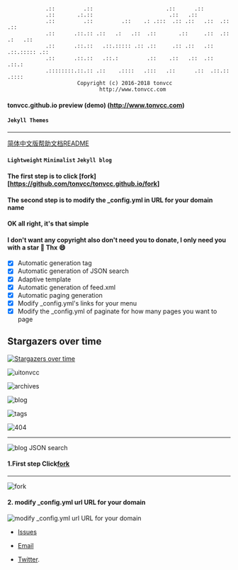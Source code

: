                 .::         .::                       .::      .::                 
                .::       .:.::                        .::   .::                    
                .::         .::         .::    .: .:::  .:: .::   .::  .::   .::    
                .::      .::.:: .::   .:   .::  .::       .::     .::  .:: .:   .:: 
                .::      .::.::   .::.::::: .:: .::     .:: .::   .::  .::.::::: .::
                .::      .::.::   .::.:         .::    .::   .::  .::  .::.:        
                .::::::::.::.:: .::    .::::   .:::   .::      .::  .::.::  .::::   
                          Copyright (c) 2016-2018 tonvcc
                                 http://www.tonvcc.com
                           
#### tonvcc.github.io preview (demo) (http://www.tonvcc.com)

#### `Jekyll Themes`
----------
[简体中文版帮助文档README](/ChinaREADME.md)
#### ``Lightweight``  ``Minimalist``  ``Jekyll blog``

#### The first step is to click [fork][https://github.com/tonvcc/tonvcc.github.io/fork]
#### The second step is to modify the _config.yml in URL for your domain name

#### OK all right, it's that simple

#### I don't want any copyright also don't need you to donate, I only need you with a star 🌟  Thx 😄

- [x] Automatic generation tag
- [x] Automatic generation of JSON search
- [x] Adaptive template
- [x] Automatic generation of feed.xml
- [x] Automatic paging generation
- [x] Modify _config.yml's links for your menu
- [x] Modify the _config.yml of paginate for how many pages you want to page
## Stargazers over time

[![Stargazers over time](https://starchart.cc/tonvcc/tonvcc.github.io.svg)](https://starchart.cc/tonvcc/tonvcc.github.io)

![uitonvcc](https://raw.githubusercontent.com/tonvcc/tonvcc.github.io/master/thumbnails/ui.jpg) 

 ![archives](https://raw.githubusercontent.com/tonvcc/tonvcc.github.io/master/thumbnails/archives.png) 

 ![blog](https://raw.githubusercontent.com/tonvcc/tonvcc.github.io/master/thumbnails/blog.png) 

 ![tags](https://raw.githubusercontent.com/tonvcc/tonvcc.github.io/master/thumbnails/tags.png) 

  ![404](https://raw.githubusercontent.com/tonvcc/tonvcc.github.io/master/thumbnails/404.png) 

 ----------
![blog JSON search](https://raw.githubusercontent.com/tonvcc/tonvcc.github.io/master/thumbnails/01.gif) 

#### 1.First step Click[fork](https://github.com/tonvcc/tonvcc.github.io#fork-destination-box)
 
----

![fork](https://raw.githubusercontent.com/tonvcc/tonvcc.github.io/master/thumbnails/02.gif)
  
  


#### 2. modify _config.yml url URL for your domain

![modify _config.yml url URL for your domain](https://raw.githubusercontent.com/tonvcc/tonvcc.github.io/master/thumbnails/04.gif)
  



* [Issues](https://github.com/tonvcc/tonvcc.github.io/issues)
 
* [Email](mailto:tonvcc@gmail.com)
 
* [Twitter](https://twitter.com/tonvcc).

